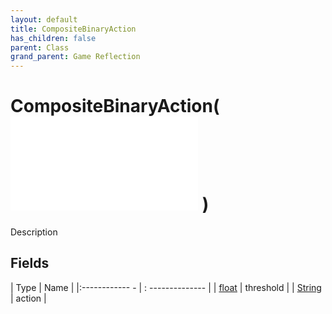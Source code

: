 ```yaml
---
layout: default
title: CompositeBinaryAction
has_children: false
parent: Class
grand_parent: Game Reflection
---
```

# CompositeBinaryAction( ![ CompositeAction ](game-reflection/classes/composite_action.md) )
Description 

## Fields
| Type | Name |
|:------------ - | : -------------- |
| [float](game-reflection/components/float.md) | threshold |
| [String](game-reflection/components/string.md) | action |
